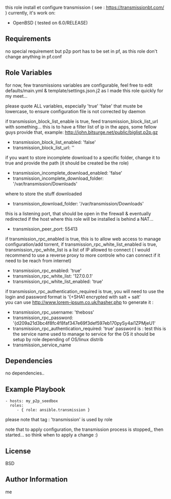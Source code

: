this role install et configure transmission ( see : https://transmissionbt.com/ ) 
currently, it's work on:
  - OpenBSD ( tested on 6.0/RELEASE)
  
Requirements
------------

no special requirement
but p2p port has to be set in pf, as this role don't change anything in pf.conf 

Role Variables
--------------

for now, few transmissions variables are configurable, feel free to edit defaults/main.yml & template/settings.json.j2
as I made this role quickly for my meet...

please quote ALL variables, especially 'true' 'false' that muste be lowercase, to ensure configuration file is not corrected by daemon 

if transmission_block_list_enable is true, feed transmission_block_list_url with something...
this is to have a filter list of ip in the apps, some fellow guys provide that, example: http://john.bitsurge.net/public/biglist.p2p.gz
- transmission_block_list_enabled: 'false'
- transmission_block_list_url: ''

if you want to store incomplete download to a specific folder, change it to true and provide the path (it should be created be the role) 
- transmission_incomplete_download_enabled: 'false'
- transmission_incomplete_download_folder: '/var/transmission/Downloads'

where to store the stuff downloaded
- transmission_download_folder: '/var/transmission/Downloads'

this is a listening port, that should be open in the firewall & eventually redirected if the host where this role will be installed is behind a NAT... 
 - transmission_peer_port: 55413

if transmission_rpc_enabled is true, this is to allow web access to manage configuration/add torrent,
if transmission_rpc_white_list_enabled is true, transmission_rpc_white_list is a list of IP allowed to connect ( I would recommend to use a reverse proxy to more controle who can connect if it need to be reach from internet)
- transmission_rpc_enabled: 'true'
- transmission_rpc_white_list: '127.0.0.1'
- transmission_rpc_white_list_enabled: 'true'

if transmission_rpc_authentication_required is true, you will need to use the login and password
format is '{+SHA1 encrypted with salt + salt'  
you can use http://www.lorem-ipsum.co.uk/hasher.php to generate it :
- transmission_rpc_username: 'theboss'
- transmission_rpc_password: '{d209a21d3bc4f8fc4f8faf347e69f3def597eb170pySy4ai1ZPMjeU1'
- transmission_rpc_authentication_required: 'true'
password is : test
this is the service name used to manage to service for the OS
it should be setup by role depending of OS/linux distrib 
- transmission_service_name

Dependencies
------------

no dependencies..

Example Playbook
----------------

    - hosts: my_p2p_seedbox
      roles:
         - { role: ansible.transmission }
         
please note that tag : 'transmission' is used by role

note that to apply configuration, the transmission process is stopped,, then started... so think when to apply a change :)

License
-------

BSD

Author Information
------------------
me
